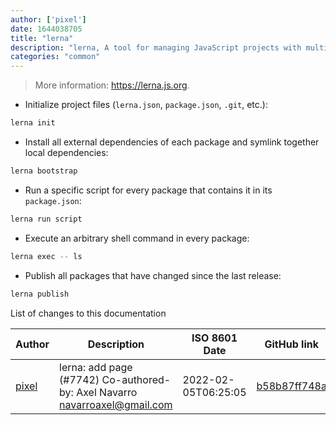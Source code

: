 ```yaml
---
author: ['pixel']
date: 1644038705
title: "lerna"
description: "lerna, A tool for managing JavaScript projects with multiple packages."
categories: "common"
---
```

> More information: <https://lerna.js.org>.

- Initialize project files (`lerna.json`, `package.json`, `.git`, etc.):

```bash
lerna init
```

- Install all external dependencies of each package and symlink together local dependencies:

```bash
lerna bootstrap
```

- Run a specific script for every package that contains it in its `package.json`:

```bash
lerna run script
```

- Execute an arbitrary shell command in every package:

```bash
lerna exec -- ls
```

- Publish all packages that have changed since the last release:

```bash
lerna publish
```
List of changes to this documentation


Author | Description | ISO 8601 Date | GitHub link
------|-----|-----|-----
[pixel](mailto:chrissx@chrissx.de) | lerna: add page (#7742) Co-authored-by: Axel Navarro <navarroaxel@gmail.com> | 2022-02-05T06:25:05 | [b58b87ff748a](https://github.com/tldr-pages/tldr/commit/b58b87ff748afce0afc63e0b61948ae110824b4e)

